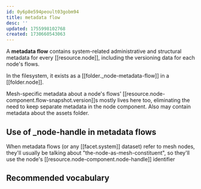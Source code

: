 ```yaml
---
id: 0y6p8e594peoult03gobm94
title: metadata flow
desc: ''
updated: 1755998102768
created: 1730660543063
---
```


A **metadata flow** contains system-related administrative and structural metadata for every [[resource.node]], including the versioning data for each node's flows.

In the filesystem, it exists as a [[folder._node-metadata-flow]] in a [[folder.node]].

Mesh-specific metadata about a node's flows' [[resource.node-component.flow-snapshot.version]]s mostly lives here too, eliminating the need to keep separate metadata in the node component. Also may contain metadata about the assets folder.

## Use of _node-handle in metadata flows

When metadata flows (or any [[facet.system]] dataset) refer to mesh nodes, they'll usually be talking about "the-node-as-mesh-constituent", so they'll use the node's [[resource.node-component.node-handle]] identifier

## Recommended vocabulary
